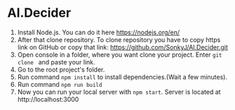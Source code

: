 # AI.Decider

1. Install Node.js. You can do it here https://nodejs.org/en/
2. After that clone repository. To clone repository you have to copy https link on GitHub or copy that link: https://github.com/SonkyJ/AI.Decider.git
3. Open console in a folder, where you want clone your project.
Enter `git clone ` and paste your link.
4. Go to the root project's folder.
5. Run command `npm install` to install dependencies.(Wait a few minutes).
6. Run command `npm run build`
7. Now you can run your local server with `npm start`.
  Server is located at http://localhost:3000
